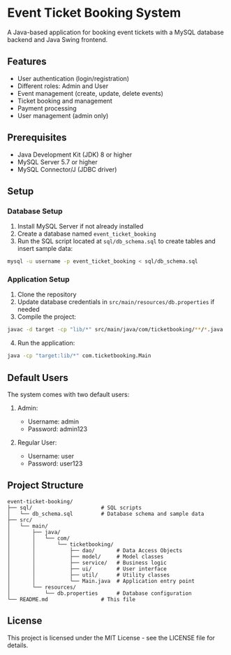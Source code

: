# Event Ticket Booking System

A Java-based application for booking event tickets with a MySQL database backend and Java Swing frontend.

## Features

- User authentication (login/registration)
- Different roles: Admin and User
- Event management (create, update, delete events)
- Ticket booking and management
- Payment processing
- User management (admin only)

## Prerequisites

- Java Development Kit (JDK) 8 or higher
- MySQL Server 5.7 or higher
- MySQL Connector/J (JDBC driver)

## Setup

### Database Setup

1. Install MySQL Server if not already installed
2. Create a database named `event_ticket_booking`
3. Run the SQL script located at `sql/db_schema.sql` to create tables and insert sample data:

```bash
mysql -u username -p event_ticket_booking < sql/db_schema.sql
```

### Application Setup

1. Clone the repository
2. Update database credentials in `src/main/resources/db.properties` if needed
3. Compile the project:

```bash
javac -d target -cp "lib/*" src/main/java/com/ticketbooking/**/*.java
```

4. Run the application:

```bash
java -cp "target:lib/*" com.ticketbooking.Main
```

## Default Users

The system comes with two default users:

1. Admin:
   - Username: admin
   - Password: admin123

2. Regular User:
   - Username: user
   - Password: user123

## Project Structure

```
event-ticket-booking/
├── sql/                      # SQL scripts
│   └── db_schema.sql         # Database schema and sample data
├── src/
│   └── main/
│       ├── java/
│       │   └── com/
│       │       └── ticketbooking/
│       │           ├── dao/       # Data Access Objects
│       │           ├── model/     # Model classes
│       │           ├── service/   # Business logic
│       │           ├── ui/        # User interface
│       │           ├── util/      # Utility classes
│       │           └── Main.java  # Application entry point
│       └── resources/
│           └── db.properties      # Database configuration
└── README.md                 # This file
```

## License

This project is licensed under the MIT License - see the LICENSE file for details. 